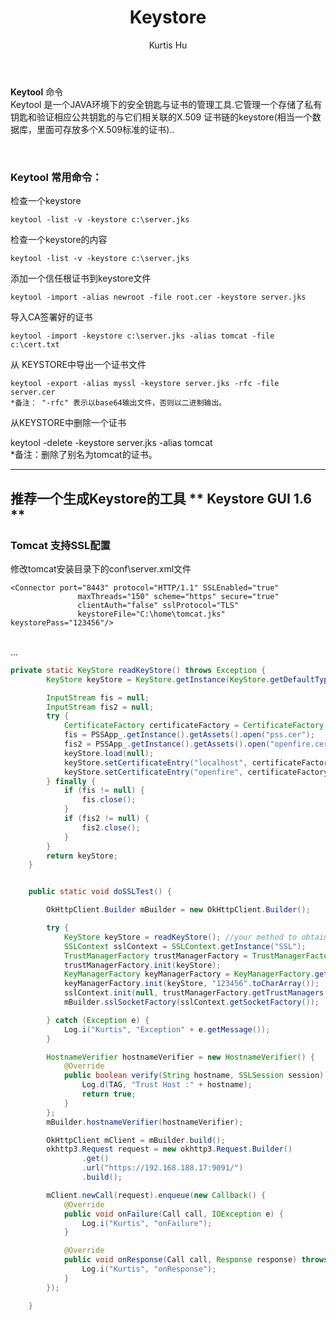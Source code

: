 ﻿--- 
published: true
title: Keystore
layout: post
author: Kurtis Hu
category: 
  - Android
tags: 
- Keystore
- SSL
---

**Keytool**  命令   
Keytool 是一个JAVA环境下的安全钥匙与证书的管理工具.它管理一个存储了私有钥匙和验证相应公共钥匙的与它们相关联的X.509 证书链的keystore(相当一个数据库，里面可存放多个X.509标准的证书)..

<br/>

###  Keytool 常用命令：
检查一个keystore

    keytool -list -v -keystore c:\server.jks 
 
检查一个keystore的内容

    keytool -list -v -keystore c:\server.jks 
 
添加一个信任根证书到keystore文件

    keytool -import -alias newroot -file root.cer -keystore server.jks

导入CA签署好的证书 

    keytool -import -keystore c:\server.jks -alias tomcat -file c:\cert.txt 

从 KEYSTORE中导出一个证书文件

    keytool -export -alias myssl -keystore server.jks -rfc -file server.cer 
    *备注： "-rfc" 表示以base64输出文件，否则以二进制输出。

从KEYSTORE中删除一个证书

   keytool -delete -keystore server.jks -alias tomcat   
   *备注：删除了别名为tomcat的证书。

---- 
推荐一个生成Keystore的工具 ** Keystore GUI 1.6 **
----  

### Tomcat 支持SSL配置  

修改tomcat安装目录下的conf\server.xml文件  
 
``` 
<Connector port="8443" protocol="HTTP/1.1" SSLEnabled="true"
               maxThreads="150" scheme="https" secure="true"
               clientAuth="false" sslProtocol="TLS"
 			   keystoreFile="C:\home\tomcat.jks" keystorePass="123456"/>

```

<br/>
...


```java 
private static KeyStore readKeyStore() throws Exception {
        KeyStore keyStore = KeyStore.getInstance(KeyStore.getDefaultType());

        InputStream fis = null;
        InputStream fis2 = null;
        try {
            CertificateFactory certificateFactory = CertificateFactory.getInstance("X.509");
            fis = PSSApp_.getInstance().getAssets().open("pss.cer");
            fis2 = PSSApp_.getInstance().getAssets().open("openfire.cer");
            keyStore.load(null);
            keyStore.setCertificateEntry("localhost", certificateFactory.generateCertificate(fis));
            keyStore.setCertificateEntry("openfire", certificateFactory.generateCertificate(fis2));
        } finally {
            if (fis != null) {
                fis.close();
            }
            if (fis2 != null) {
                fis2.close();
            }
        }
        return keyStore;
    }


    public static void doSSLTest() {

        OkHttpClient.Builder mBuilder = new OkHttpClient.Builder();

        try {
            KeyStore keyStore = readKeyStore(); //your method to obtain KeyStore
            SSLContext sslContext = SSLContext.getInstance("SSL");
            TrustManagerFactory trustManagerFactory = TrustManagerFactory.getInstance(TrustManagerFactory.getDefaultAlgorithm());
            trustManagerFactory.init(keyStore);
            KeyManagerFactory keyManagerFactory = KeyManagerFactory.getInstance(KeyManagerFactory.getDefaultAlgorithm());
            keyManagerFactory.init(keyStore, "123456".toCharArray());
            sslContext.init(null, trustManagerFactory.getTrustManagers(), new SecureRandom());
            mBuilder.sslSocketFactory(sslContext.getSocketFactory());

        } catch (Exception e) {
            Log.i("Kurtis", "Exception" + e.getMessage());
        }

        HostnameVerifier hostnameVerifier = new HostnameVerifier() {
            @Override
            public boolean verify(String hostname, SSLSession session) {
                Log.d(TAG, "Trust Host :" + hostname);
                return true;
            }
        };
        mBuilder.hostnameVerifier(hostnameVerifier);

        OkHttpClient mClient = mBuilder.build();
        okhttp3.Request request = new okhttp3.Request.Builder()
                .get()
                .url("https://192.168.188.17:9091/")
                .build();

        mClient.newCall(request).enqueue(new Callback() {
            @Override
            public void onFailure(Call call, IOException e) {
                Log.i("Kurtis", "onFailure");
            }

            @Override
            public void onResponse(Call call, Response response) throws IOException {
                Log.i("Kurtis", "onResponse");
            }
        });

    }

```  
